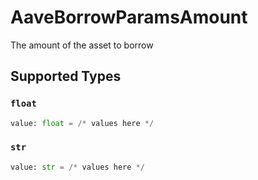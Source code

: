 # AaveBorrowParamsAmount

The amount of the asset to borrow


## Supported Types

### `float`

```python
value: float = /* values here */
```

### `str`

```python
value: str = /* values here */
```

